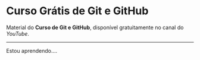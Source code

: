 # Curso Grátis de Git e GitHub
Material do **Curso de Git e GitHub**, disponível gratuitamente no canal do *YouTube*.
***

Estou aprendendo....
